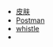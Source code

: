 - [皮肤](https://chrome.google.com/webstore/category/collection/chrome_themes)
- [Postman](http://img.zongqilive.cn/Postman.zip)
- [whistle](https://img.zongqilive.cn/whistle.crx)
- 
